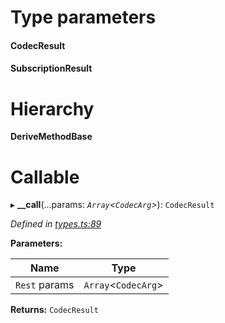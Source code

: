 

# Type parameters
#### CodecResult 
#### SubscriptionResult 
# Hierarchy

**DeriveMethodBase**

# Callable
▸ **__call**(...params: *`Array`<`CodecArg`>*): `CodecResult`

*Defined in [types.ts:89](https://github.com/polkadot-js/api/blob/4378ed4/packages/api/src/types.ts#L89)*

**Parameters:**

| Name | Type |
| ------ | ------ |
| `Rest` params | `Array`<`CodecArg`> |

**Returns:** `CodecResult`

